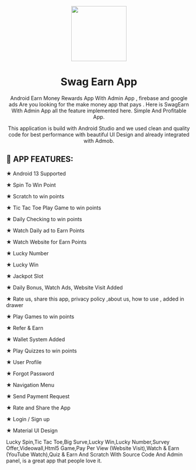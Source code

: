 <div align="center">

<img src="https://i.ibb.co/KL4ytGm/icon.png" height="150" />

# Swag Earn App

Android Earn Money Rewards App With Admin App , firebase and google ads Are you looking for the make money app that pays . Here is SwagEarn With Admin App all the feature implemented here. Simple And Profitable App.

This application is build with Android Studio and we used clean and quality code for best performance with beautiful UI Design and already integrated with Admob.

</div>


## :tada: APP FEATURES:

★ Android 13 Supported

★ Spin To Win Point

★ Scratch to win points 

★ Tic Tac Toe Play Game to win points

★ Daily Checking to win points

★ Watch Daily ad to Earn Points

★ Watch Website for Earn Points

★ Lucky Number

★ Lucky Win

★ Jackpot Slot

★ Daily Bonus, Watch Ads, Website Visit Added

★ Rate us, share this app, privacy policy ,about us, how to use , added in drawer

★ Play Games to win points

★ Refer & Earn

★ Wallet System Added

★ Play Quizzes to win points

★ User Profile

★ Forgot Password

★ Navigation Menu

★ Send Payment Request

★ Rate and Share the App

★ Login / Sign up

★ Material UI Design

Lucky Spin,Tic Tac Toe,Big Surve,Lucky Win,Lucky Number,Survey Offer,Videowall,Html5 Game,Pay Per View (Website Visit),Watch & Earn (YouTube Watch),Quiz & Earn And Scratch With Source Code And Admin panel, is a great app that people love it.
